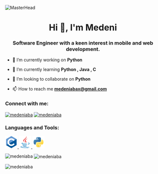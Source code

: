 ![MasterHead](https://wallpapers.com/images/hd/funny-coding-t6atzna90ucn5jmr.jpg)


<h1 align="center">Hi 👋, I'm Medeni</h1>
<h3 align="center">Software Engineer with a keen interest in mobile and web development.</h3>

- 🔭 I’m currently working on **Python**

- 🌱 I’m currently learning **Python , Java , C**

- 👯 I’m looking to collaborate on **Python**

- 📫 How to reach me **medeniabax@gmail.com**

<h3 align="left">Connect with me:</h3>
<p align="left">
<a href="https://linkedin.com/in/medeniaba" target="blank"><img align="center" src="https://raw.githubusercontent.com/rahuldkjain/github-profile-readme-generator/master/src/images/icons/Social/linked-in-alt.svg" alt="medeniaba" height="30" width="40" /></a>
<a href="https://instagram.com/medeniaba" target="blank"><img align="center" src="https://raw.githubusercontent.com/rahuldkjain/github-profile-readme-generator/master/src/images/icons/Social/instagram.svg" alt="medeniaba" height="30" width="40" /></a>
</p>

<h3 align="left">Languages and Tools:</h3>
<p align="left"> <a href="https://www.cprogramming.com/" target="_blank" rel="noreferrer"> <img src="https://raw.githubusercontent.com/devicons/devicon/master/icons/c/c-original.svg" alt="c" width="40" height="40"/> </a> <a href="https://www.java.com" target="_blank" rel="noreferrer"> <img src="https://raw.githubusercontent.com/devicons/devicon/master/icons/java/java-original.svg" alt="java" width="40" height="40"/> </a> <a href="https://www.python.org" target="_blank" rel="noreferrer"> <img src="https://raw.githubusercontent.com/devicons/devicon/master/icons/python/python-original.svg" alt="python" width="40" height="40"/> </a> </p>

<p><img align="left" src="https://github-readme-stats.vercel.app/api/top-langs?username=medeniaba&show_icons=true&locale=en&layout=compact" alt="medeniaba" /></p>

<p>&nbsp;<img align="center" src="https://github-readme-stats.vercel.app/api?username=medeniaba&show_icons=true&locale=en" alt="medeniaba" /></p>

<p><img align="center" src="https://github-readme-streak-stats.herokuapp.com/?user=medeniaba&" alt="medeniaba" /></p>
